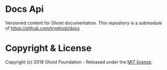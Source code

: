# Docs Api

Versioned content for Ghost documentation. This repository is a submodule of https://github.com/tryghost/docs

# Copyright & License

Copyright (c) 2018 Ghost Foundation - Released under the [MIT license](LICENSE).
